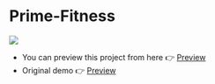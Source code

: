 # Prime-Fitness

![](https://user-images.githubusercontent.com/17435062/100385326-599f2780-3033-11eb-9f60-0b6b95f90808.png)

- You can preview this project from here 👉 [Preview](https://prime-fitness-effect.vercel.app/)
- Original demo  👉 [Preview](https://primefit.com.tr/)

